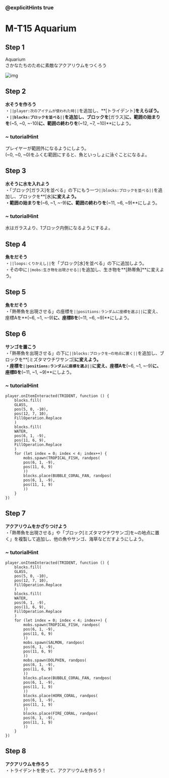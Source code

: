 ### @explicitHints true

# M-T15 Aquarium

## Step 1  
Aquarium  
さかなたちのために素敵なアクアリウムをつくろう

![img](https://teck89.xsrv.jp/MEE_tutorial/img/M-T15.png)

## Step 2
**水そうを作ろう**  
・``||player:次のアイテムが使われた時||``を追加し、**[トライデント]**をえらぼう。   
・``||blocks:ブロックを並べる||``を追加し、ブロックを**[ガラス]**に、範囲の始まりを**(~5, ~0, ~-10)**に、範囲の終わりを**(~12, ~7, ~10)**にしよう。

### ~ tutorialHint
プレイヤーが範囲外になるようにしよう。  
(~0, ~0, ~0)をふくむ範囲にすると、魚といっしょに泳ぐことになるよ。


## Step 3
**水そうに水を入れよう**  
・「ブロック[ガラス]を並べる」の下にもう一つ``||blocks:ブロックを並べる||``を追加し、ブロックを**[水]**に変えよう。  
・範囲の始まりを**(~6, ~1, ~-9)**に、範囲の終わりを**(~11, ~6, ~9)**にしよう。

### ~ tutorialHint
水はガラスより、1ブロック内側になるようにするよ。

## Step 4
**魚をだそう**  
・``||loops:くりかえし||``を「ブロック[水]を並べる」の下に追加しよう。  
・その中に``||mobs:生き物を出現させる||``を追加し、生き物を**[熱帯魚]**に変えよう。

## Step 5
**魚をだそう**  
・「熱帯魚を出現させる」の座標を``||positions:ランダムに座標を選ぶ||``に変え、座標Aを**(~6, ~1, ~-9)**に、座標Bを**(~11, ~6, ~9)**にしよう。

## Step 6
**サンゴを置こう**  
・「熱帯魚を出現させる」の下に``||blocks:ブロックを~の地点に置く||``を追加し、ブロックを**[ミズタマウチワサンゴ]**に変えよう。  
・座標を``||positions:ランダムに座標を選ぶ||``に変え、座標Aを**(~6, ~1, ~-9)**に、座標Bを**(~11, ~1, ~9)**にしよう。


### ~ tutorialHint
```blocks
player.onItemInteracted(TRIDENT, function () {
    blocks.fill(
    GLASS,
    pos(5, 0, -10),
    pos(12, 7, 10),
    FillOperation.Replace
    )
    blocks.fill(
    WATER,
    pos(6, 1, -9),
    pos(11, 6, 9),
    FillOperation.Replace
    )
    for (let index = 0; index < 4; index++) {
        mobs.spawn(TROPICAL_FISH, randpos(
        pos(6, 1, -9),
        pos(11, 6, 9)
        ))
        blocks.place(BUBBLE_CORAL_FAN, randpos(
        pos(6, 1, -9),
        pos(11, 1, 9)
        )) 
    }
})

```



## Step 7
**アクアリウムをかざりつけよう**  
・「熱帯魚を出現させる」や「ブロック[ミズタマウチワサンゴ]を~の地点に置く」を複製して追加し、他の魚やサンゴ、海草などだすようにしよう。

### ~ tutorialHint
```blocks
player.onItemInteracted(TRIDENT, function () {
    blocks.fill(
    GLASS,
    pos(5, 0, -10),
    pos(12, 7, 10),
    FillOperation.Replace
    )
    blocks.fill(
    WATER,
    pos(6, 1, -9),
    pos(11, 6, 9),
    FillOperation.Replace
    )
    for (let index = 0; index < 4; index++) {
        mobs.spawn(TROPICAL_FISH, randpos(
        pos(6, 1, -9),
        pos(11, 6, 9)
        ))
        mobs.spawn(SALMON, randpos(
        pos(6, 1, -9),
        pos(11, 6, 9)
        ))
        mobs.spawn(DOLPHIN, randpos(
        pos(6, 1, -9),
        pos(11, 6, 9)
        ))
        blocks.place(BUBBLE_CORAL_FAN, randpos(
        pos(6, 1, -9),
        pos(11, 1, 9)
        ))
        blocks.place(HORN_CORAL, randpos(
        pos(6, 1, -9),
        pos(11, 1, 9)
        ))
        blocks.place(FIRE_CORAL, randpos(
        pos(6, 1, -9),
        pos(11, 1, 9)
        ))
    }
})
```



## Step 8
**アクアリウムを作ろう**  
・トライデントを使って、アクアリウムを作ろう！
